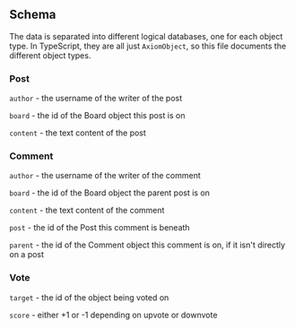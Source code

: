 ## Schema

The data is separated into different logical databases, one for each object type. In TypeScript, they are all just `AxiomObject`, so this file
documents the different object types.

### Post

`author` - the username of the writer of the post

`board` - the id of the Board object this post is on

`content` - the text content of the post

### Comment

`author` - the username of the writer of the comment

`board` - the id of the Board object the parent post is on

`content` - the text content of the comment

`post` - the id of the Post this comment is beneath

`parent` - the id of the Comment object this comment is on, if it isn't directly on a post

### Vote

`target` - the id of the object being voted on

`score` - either +1 or -1 depending on upvote or downvote
